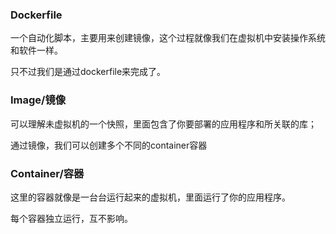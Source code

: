 ### Dockerfile

一个自动化脚本，主要用来创建镜像，这个过程就像我们在虚拟机中安装操作系统和软件一样。

只不过我们是通过dockerfile来完成了。

### Image/镜像

可以理解未虚拟机的一个快照，里面包含了你要部署的应用程序和所关联的库；

通过镜像，我们可以创建多个不同的container容器

### Container/容器

这里的容器就像是一台台运行起来的虚拟机，里面运行了你的应用程序。

每个容器独立运行，互不影响。















